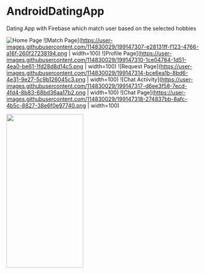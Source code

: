 # AndroidDatingApp
Dating App with Firebase which match user based on the selected hobbies

![Home Page](https://user-images.githubusercontent.com/114830029/199147299-9ff312a1-0031-4ce3-858d-af8af7e7d123.png)
![Match Page](https://user-images.githubusercontent.com/114830029/199147307-e28131ff-f123-4766-a16f-260f27238194.png | width=100)
![Profile Page](https://user-images.githubusercontent.com/114830029/199147310-1ce04784-1d51-4ea0-be61-1fd28d8d14c5.png | width=100)
![Request Page](https://user-images.githubusercontent.com/114830029/199147314-bce6ea1b-8bd6-4e31-9e27-5c9b126045c3.png | width=100)
![Chat Actiivity](https://user-images.githubusercontent.com/114830029/199147317-d6ee3f58-7ecd-4fd4-8b83-68bd36aa17b2.png | width=100)
![Chat Page](https://user-images.githubusercontent.com/114830029/199147318-274837bb-8afc-4b5c-8827-38e6f0e97740.png | width=100)

<img src="https://camo.githubusercontent.com/..." data-canonical-
     src="https://user-images.githubusercontent.com/114830029/199147299-9ff312a1-0031-4ce3-858d-af8af7e7d123.png" width="200" height="400" />
